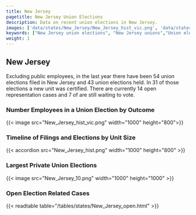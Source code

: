 ```yaml
---
title: New Jersey
pagetitle: New Jersey Union Elections
description: Data on recent union elections in New Jersey.
images: ['data/states/New_Jersey/New_Jersey_hist_vic.png', 'data/states/New_Jersey/New_Jersey_hist_size.png', 'data/states/New_Jersey/New_Jersey_10.png']
keywords: ["New Jersey union elections", "New Jersey unions","Union elections"]
weight: 1
---
```

##  New Jersey

Excluding public employees, in the last year there have been 54 union elections filed in New Jersey and 43 union elections held. In 31 of those elections a new unit was certified. There are currently 14 open representation cases and 7 of are still waiting to vote.

### Number Employees in a Union Election by Outcome
{{< image src="New_Jersey_hist_vic.png" width="1000" height="800">}}

### Timeline of Filings and Elections by Unit Size
{{< accordion src="New_Jersey_hist.png" width="1000" height="800" >}}

### Largest Private Union Elections
{{< image src="New_Jersey_10.png" width="1000" height="1000"  >}}

### Open Election Related Cases
{{< readtable table="/tables/states/New_Jersey_open.html" >}}

